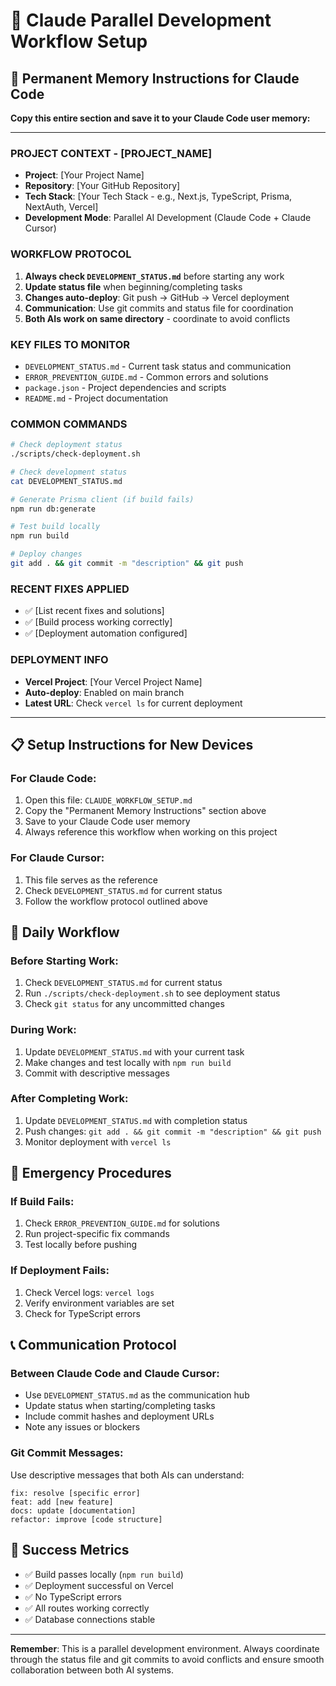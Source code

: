 # 🤖 Claude Parallel Development Workflow Setup

## 🎯 **Permanent Memory Instructions for Claude Code**

**Copy this entire section and save it to your Claude Code user memory:**

---

### **PROJECT CONTEXT - [PROJECT_NAME]**
- **Project**: [Your Project Name]
- **Repository**: [Your GitHub Repository]
- **Tech Stack**: [Your Tech Stack - e.g., Next.js, TypeScript, Prisma, NextAuth, Vercel]
- **Development Mode**: Parallel AI Development (Claude Code + Claude Cursor)

### **WORKFLOW PROTOCOL**
1. **Always check `DEVELOPMENT_STATUS.md`** before starting any work
2. **Update status file** when beginning/completing tasks
3. **Changes auto-deploy**: Git push → GitHub → Vercel deployment
4. **Communication**: Use git commits and status file for coordination
5. **Both AIs work on same directory** - coordinate to avoid conflicts

### **KEY FILES TO MONITOR**
- `DEVELOPMENT_STATUS.md` - Current task status and communication
- `ERROR_PREVENTION_GUIDE.md` - Common errors and solutions
- `package.json` - Project dependencies and scripts
- `README.md` - Project documentation

### **COMMON COMMANDS**
```bash
# Check deployment status
./scripts/check-deployment.sh

# Check development status
cat DEVELOPMENT_STATUS.md

# Generate Prisma client (if build fails)
npm run db:generate

# Test build locally
npm run build

# Deploy changes
git add . && git commit -m "description" && git push
```

### **RECENT FIXES APPLIED**
- ✅ [List recent fixes and solutions]
- ✅ [Build process working correctly]
- ✅ [Deployment automation configured]

### **DEPLOYMENT INFO**
- **Vercel Project**: [Your Vercel Project Name]
- **Auto-deploy**: Enabled on main branch
- **Latest URL**: Check `vercel ls` for current deployment

---

## 📋 **Setup Instructions for New Devices**

### **For Claude Code:**
1. Open this file: `CLAUDE_WORKFLOW_SETUP.md`
2. Copy the "Permanent Memory Instructions" section above
3. Save to your Claude Code user memory
4. Always reference this workflow when working on this project

### **For Claude Cursor:**
1. This file serves as the reference
2. Check `DEVELOPMENT_STATUS.md` for current status
3. Follow the workflow protocol outlined above

## 🔄 **Daily Workflow**

### **Before Starting Work:**
1. Check `DEVELOPMENT_STATUS.md` for current status
2. Run `./scripts/check-deployment.sh` to see deployment status
3. Check `git status` for any uncommitted changes

### **During Work:**
1. Update `DEVELOPMENT_STATUS.md` with your current task
2. Make changes and test locally with `npm run build`
3. Commit with descriptive messages

### **After Completing Work:**
1. Update `DEVELOPMENT_STATUS.md` with completion status
2. Push changes: `git add . && git commit -m "description" && git push`
3. Monitor deployment with `vercel ls`

## 🚨 **Emergency Procedures**

### **If Build Fails:**
1. Check `ERROR_PREVENTION_GUIDE.md` for solutions
2. Run project-specific fix commands
3. Test locally before pushing

### **If Deployment Fails:**
1. Check Vercel logs: `vercel logs`
2. Verify environment variables are set
3. Check for TypeScript errors

## 📞 **Communication Protocol**

### **Between Claude Code and Claude Cursor:**
- Use `DEVELOPMENT_STATUS.md` as the communication hub
- Update status when starting/completing tasks
- Include commit hashes and deployment URLs
- Note any issues or blockers

### **Git Commit Messages:**
Use descriptive messages that both AIs can understand:
```
fix: resolve [specific error]
feat: add [new feature]
docs: update [documentation]
refactor: improve [code structure]
```

## 🎯 **Success Metrics**
- ✅ Build passes locally (`npm run build`)
- ✅ Deployment successful on Vercel
- ✅ No TypeScript errors
- ✅ All routes working correctly
- ✅ Database connections stable

---

**Remember**: This is a parallel development environment. Always coordinate through the status file and git commits to avoid conflicts and ensure smooth collaboration between both AI systems.
